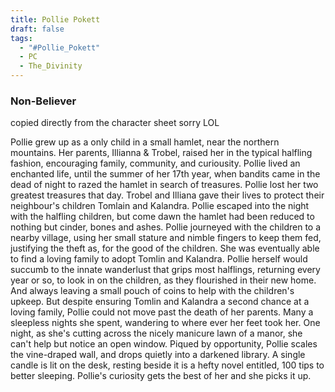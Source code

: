 ```yaml
---
title: Pollie Pokett
draft: false
tags:
  - "#Pollie_Pokett"
  - PC
  - The_Divinity
---
```

 
### Non-Believer

copied directly from the character sheet sorry LOL

Pollie grew up as a only child in a small hamlet, near the northern mountains. Her parents, Illianna & Trobel, raised her in the typical halfling fashion, encouraging family, community, and curiousity. Pollie lived an enchanted life, until the summer of her 17th year, when bandits came in the dead of night to razed the hamlet in search of treasures. Pollie lost her two greatest treasures that day. Trobel and Illiana gave their lives to protect their neighbour's children Tomlain and Kalandra. Pollie escaped into the night with the halfling children, but come dawn the hamlet had been reduced to nothing but cinder, bones and ashes. Pollie journeyed with the children to a nearby village, using her small stature and nimble fingers to keep them fed, justifying the theft as, for the good of the children. She was eventually able to find a loving family to adopt Tomlin and Kalandra. Pollie herself would succumb to the innate wanderlust that grips most halflings, returning every year or so, to look in on the children, as they flourished in their new home. And always leaving a small pouch of coins to help with the children's upkeep. But despite ensuring Tomlin and Kalandra a second chance at a loving family, Pollie could not move past the death of her parents. Many a sleepless nights she spent, wandering to where ever her feet took her. One night, as she's cutting across the nicely manicure lawn of a manor, she can't help but notice an open window. Piqued by opportunity, Pollie scales the vine-draped wall, and drops quietly into a darkened library. A single candle is lit on the desk, resting beside it is a hefty novel entitled, 100 tips to better sleeping. Pollie's curiosity gets the best of her and she picks it up.